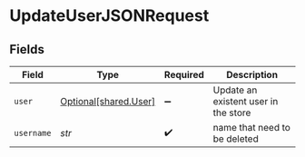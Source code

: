 # UpdateUserJSONRequest


## Fields

| Field                                                | Type                                                 | Required                                             | Description                                          |
| ---------------------------------------------------- | ---------------------------------------------------- | ---------------------------------------------------- | ---------------------------------------------------- |
| `user`                                               | [Optional[shared.User]](../../models/shared/user.md) | :heavy_minus_sign:                                   | Update an existent user in the store                 |
| `username`                                           | *str*                                                | :heavy_check_mark:                                   | name that need to be deleted                         |
